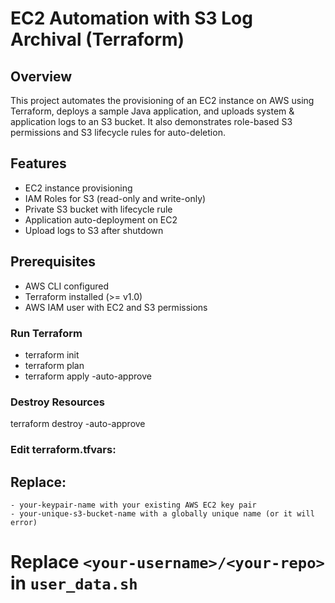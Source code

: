 # EC2 Automation with S3 Log Archival (Terraform)

## Overview
This project automates the provisioning of an EC2 instance on AWS using Terraform, deploys a sample Java application, and uploads system & application logs to an S3 bucket. It also demonstrates role-based S3 permissions and S3 lifecycle rules for auto-deletion.

## Features
- EC2 instance provisioning
- IAM Roles for S3 (read-only and write-only)
- Private S3 bucket with lifecycle rule
- Application auto-deployment on EC2
- Upload logs to S3 after shutdown

## Prerequisites
- AWS CLI configured
- Terraform installed (>= v1.0)
- AWS IAM user with EC2 and S3 permissions

### Run Terraform
- terraform init
- terraform plan
- terraform apply -auto-approve


### Destroy Resources
terraform destroy -auto-approve

### Edit terraform.tfvars:
  ## Replace:
    - your-keypair-name with your existing AWS EC2 key pair
    - your-unique-s3-bucket-name with a globally unique name (or it will error) 

# Replace `<your-username>/<your-repo>` in `user_data.sh`
